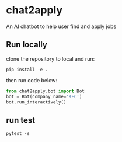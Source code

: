 # chat2apply
An AI chatbot to help user find and apply jobs

## Run locally
clone the repository to local and run:
```
pip install -e .
```
then run code below:

```python
from chat2apply.bot import Bot
bot = Bot(company_name='KFC')
bot.run_interactively()
```

## run test
```shell
pytest -s
```
